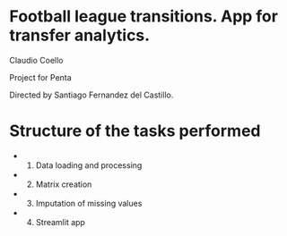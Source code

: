 # Football league transitions. App for transfer analytics.

Claudio Coello 

Project for Penta 

Directed by Santiago Fernandez del Castillo.

# Structure of the tasks performed 
- 1. Data loading and processing
- 2. Matrix creation
- 3. Imputation of missing values
- 4. Streamlit app

